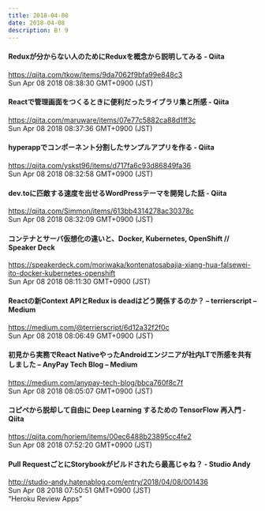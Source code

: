 ```yaml
---
title: 2018-04-08
date: 2018-04-08
description: B! 9
---
```


#### Reduxが分からない人のためにReduxを概念から説明してみる - Qiita
https://qiita.com/tkow/items/9da7062f9bfa99e848c3<br>
Sun Apr 08 2018 08:38:30 GMT+0900 (JST)<br>


#### Reactで管理画面をつくるときに便利だったライブラリ集と所感 - Qiita
https://qiita.com/maruware/items/07e77c5882ca88d1ff3c<br>
Sun Apr 08 2018 08:37:36 GMT+0900 (JST)<br>


#### hyperappでコンポーネント分割したサンプルアプリを作る - Qiita
https://qiita.com/yskst96/items/d717fa6c93d86849fa36<br>
Sun Apr 08 2018 08:32:58 GMT+0900 (JST)<br>


#### dev.toに匹敵する速度を出せるWordPressテーマを開発した話 - Qiita
https://qiita.com/Simmon/items/613bb4314278ac30378c<br>
Sun Apr 08 2018 08:32:09 GMT+0900 (JST)<br>


#### コンテナとサーバ仮想化の違いと、Docker, Kubernetes, OpenShift // Speaker Deck
https://speakerdeck.com/moriwaka/kontenatosabajia-xiang-hua-falsewei-ito-docker-kubernetes-openshift<br>
Sun Apr 08 2018 08:11:30 GMT+0900 (JST)<br>


#### Reactの新Context APIとRedux is deadはどう関係するのか？ – terrierscript – Medium
https://medium.com/@terrierscript/6d12a32f2f0c<br>
Sun Apr 08 2018 08:06:49 GMT+0900 (JST)<br>


#### 初見から実務でReact NativeやったAndroidエンジニアが社内LTで所感を共有しました – AnyPay Tech Blog – Medium
https://medium.com/anypay-tech-blog/bbca760f8c7f<br>
Sun Apr 08 2018 08:05:07 GMT+0900 (JST)<br>


#### コピペから脱却して自由に Deep Learning するための TensorFlow 再入門 - Qiita
https://qiita.com/horiem/items/00ec6488b23895cc4fe2<br>
Sun Apr 08 2018 07:52:20 GMT+0900 (JST)<br>


#### Pull RequestごとにStorybookがビルドされたら最高じゃね？ -  Studio Andy
http://studio-andy.hatenablog.com/entry/2018/04/08/001436<br>
Sun Apr 08 2018 07:50:51 GMT+0900 (JST)<br>
“Heroku Review Apps”



